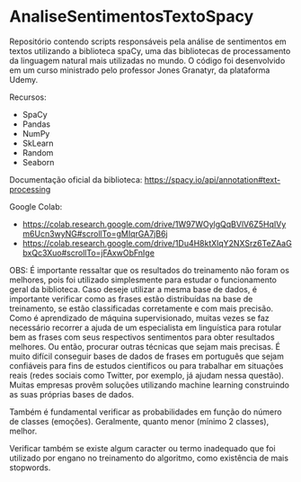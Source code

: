 # AnaliseSentimentosTextoSpacy
Repositório contendo scripts responsáveis pela análise de sentimentos em textos utilizando a biblioteca spaCy, uma das bibliotecas de processamento da linguagem natural mais utilizadas no mundo.
O código foi desenvolvido em um curso ministrado pelo professor Jones Granatyr, da plataforma Udemy.

Recursos:
* SpaCy
* Pandas
* NumPy
* SkLearn
* Random
* Seaborn

Documentação oficial da biblioteca: https://spacy.io/api/annotation#text-processing

Google Colab: 
* https://colab.research.google.com/drive/1W97WOylgQqBVlV6Z5HqIVym6Ucn3wyNG#scrollTo=gMIqrGA7jB6j
* https://colab.research.google.com/drive/1Du4H8ktXlqY2NXSrz6TeZAaGbxQc3Xuo#scrollTo=jFAxwObFnIge
 
 
 OBS: É importante ressaltar que os resultados do treinamento não foram os melhores, pois foi utilizado simplesmente para estudar o funcionamento geral da biblioteca. Caso deseje utilizar a mesma base de dados, é importante verificar como as frases estão distribuídas na base de treinamento, se estão classificadas corretamente e com mais precisão. Como é aprendizado de máquina supervisionado, muitas vezes se faz necessário recorrer a ajuda de um especialista em linguística para rotular bem as frases com seus respectivos sentimentos para obter resultados melhores. Ou então, procurar outras técnicas que sejam mais precisas. É muito difícil conseguir bases de dados de frases em português que sejam confiáveis para fins de estudos científicos ou para trabalhar em situações reais (redes sociais como Twitter, por exemplo, já ajudam nessa questão). Muitas empresas provêm soluções utilizando machine learning construindo as suas próprias bases de dados.
 
Também é fundamental verificar as probabilidades em função do número de classes (emoções). Geralmente, quanto menor (mínimo 2 classes), melhor.

Verificar também se existe algum caracter ou termo inadequado que foi utilizado por engano no treinamento do algoritmo, como existência de mais stopwords.
